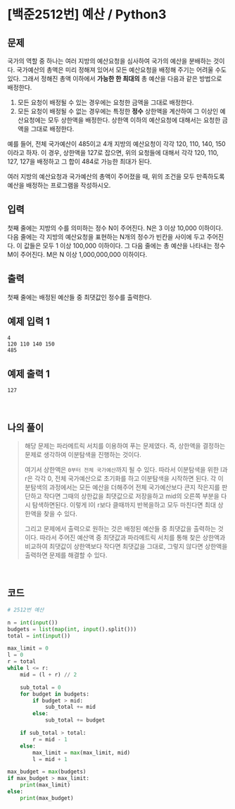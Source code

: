 # [백준2512번] 예산 / Python3

## 문제

국가의 역할 중 하나는 여러 지방의 예산요청을 심사하여 국가의 예산을 분배하는 것이다. 국가예산의 총액은 미리 정해져 있어서 모든 예산요청을 배정해 주기는 어려울 수도 있다. 그래서 정해진 총액 이하에서 **가능한 한 최대의** 총 예산을 다음과 같은 방법으로 배정한다.

1. 모든 요청이 배정될 수 있는 경우에는 요청한 금액을 그대로 배정한다.
2. 모든 요청이 배정될 수 없는 경우에는 특정한 **정수** 상한액을 계산하여 그 이상인 예산요청에는 모두 상한액을 배정한다. 상한액 이하의 예산요청에 대해서는 요청한 금액을 그대로 배정한다. 

예를 들어, 전체 국가예산이 485이고 4개 지방의 예산요청이 각각 120, 110, 140, 150이라고 하자. 이 경우, 상한액을 127로 잡으면, 위의 요청들에 대해서 각각 120, 110, 127, 127을 배정하고 그 합이 484로 가능한 최대가 된다. 

여러 지방의 예산요청과 국가예산의 총액이 주어졌을 때, 위의 조건을 모두 만족하도록 예산을 배정하는 프로그램을 작성하시오.

## 입력

첫째 줄에는 지방의 수를 의미하는 정수 N이 주어진다. N은 3 이상 10,000 이하이다. 다음 줄에는 각 지방의 예산요청을 표현하는 N개의 정수가 빈칸을 사이에 두고 주어진다. 이 값들은 모두 1 이상 100,000 이하이다. 그 다음 줄에는 총 예산을 나타내는 정수 M이 주어진다. M은 N 이상 1,000,000,000 이하이다. 

## 출력

첫째 줄에는 배정된 예산들 중 최댓값인 정수를 출력한다. 

## 예제 입력 1

```
4
120 110 140 150
485
```

## 예제 출력 1

```
127
```

<br>

## 나의 풀이

> 해당 문제는 파라메트릭 서치를 이용하여 푸는 문제였다. 즉, 상한액을 결정하는 문제로 생각하여 이분탐색을 진행하는 것이다. 
>
> 여기서 상한액은 `0부터 전체 국가예산`까지 될 수 있다. 따라서 이분탐색을 위한 l과 r은 각각 0, 전체 국가예산으로 초기화를 하고 이분탐색을 시작하면 된다. 각 이분탐색의 과정에서는 모든 예산을 더해주어 전체 국가예산보다 큰지 작은지를 판단하고 작다면 그때의 상한값을 최댓값으로 저장을하고 mid의 오른쪽 부분을 다시 탐색하면된다. 이렇게 l이 r보다 클때까지 반복을하고 모두 마친다면 최대 상한액을 찾을 수 있다. 
>
> 그리고 문제에서 출력으로 원하는 것은 배정된 예산들 중 최댓값을 출력하는 것이다. 따라서 주어진 예산액 중 최댓값과 파라메트릭 서치를 통해 찾은 상한액과 비교하여 최댓값이 상한액보다 작다면 최댓값을 그대로, 그렇지 않다면 상한액을 출력하면 문제를 해결할 수 있다.

<br>

## 코드

```python
# 2512번 예산

n = int(input())
budgets = list(map(int, input().split()))
total = int(input())

max_limit = 0
l = 0
r = total
while l <= r:
    mid = (l + r) // 2

    sub_total = 0
    for budget in budgets:
        if budget > mid:
            sub_total += mid
        else:
            sub_total += budget

    if sub_total > total:
        r = mid - 1
    else:
        max_limit = max(max_limit, mid)
        l = mid + 1

max_budget = max(budgets)
if max_budget > max_limit:
    print(max_limit)
else:
    print(max_budget)

```

